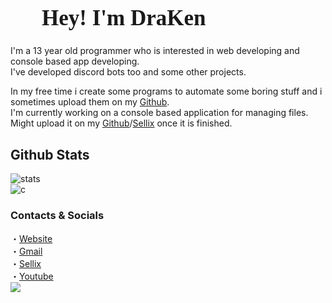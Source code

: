 <h1 style="font-size:2.5em; padding-right:50px;padding-left:50px;font-family:Inconsolata">Hey! I&#x27;m DraKen</h1></div>
     <p> I&#x27;m a 13 year old programmer who is interested in web developing and console based app developing.<br>I&#x27;ve developed discord bots too and some other projects.</p>
     <p>In my free time i create some programs to automate some boring stuff and i sometimes upload them on my <a href="https://github.com/DraKenCodeZ" style="color:var(--active)">Github</a>.<br>I'm currently working on a console based application for managing files. Might upload it on my <a href="https://github.com/DraKenCodeZ" style="color:var(--active)">Github</a>/<a href="https://draken3301.sellix.io" style="color:var(--active)">Sellix</a> once it is finished.</p>

## Github Stats
![stats](https://github-readme-stats.vercel.app/api?username=DraKenCodeZ&show_icons=true&theme=dark&count_private=true)
<br>
![c](https://github-readme-stats.vercel.app/api/top-langs/?username=DraKenCodeZ&layout=compact&card_width=250&hide_border=true&theme=dark) 

### Contacts & Socials

・[Website](https://drakencodes.tech) <br>
・[Gmail](mailto:draken3301@drakencodes.tech) <br>
・[Sellix](https://draken3301.sellix.io) <br>
・[Youtube](https://youtube.com/c/DraKenCodeZ) <br>
<a href="https://discord.com/users/930320419314090025"><img src="https://discord.c99.nl/widget/theme-4/930320419314090025.png"/></a>
     

